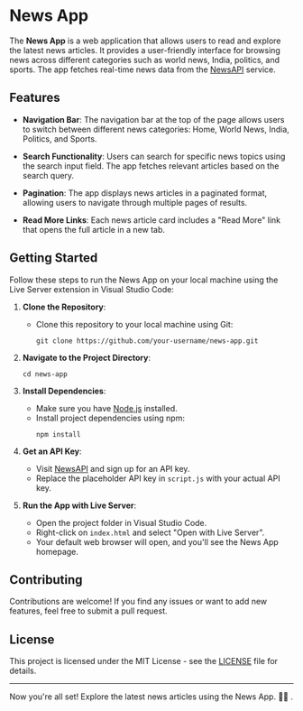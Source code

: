 # News App

The **News App** is a web application that allows users to read and explore the latest news articles. It provides a user-friendly interface for browsing news across different categories such as world news, India, politics, and sports. The app fetches real-time news data from the [NewsAPI](https://newsapi.org/) service.

## Features

- **Navigation Bar**: The navigation bar at the top of the page allows users to switch between different news categories: Home, World News, India, Politics, and Sports.

- **Search Functionality**: Users can search for specific news topics using the search input field. The app fetches relevant articles based on the search query.

- **Pagination**: The app displays news articles in a paginated format, allowing users to navigate through multiple pages of results.

- **Read More Links**: Each news article card includes a "Read More" link that opens the full article in a new tab.

## Getting Started

Follow these steps to run the News App on your local machine using the Live Server extension in Visual Studio Code:

1. **Clone the Repository**:
   - Clone this repository to your local machine using Git:
     ```
     git clone https://github.com/your-username/news-app.git
     ```

2. **Navigate to the Project Directory**:
   ```
   cd news-app
   ```

3. **Install Dependencies**:
   - Make sure you have [Node.js](https://nodejs.org/) installed.
   - Install project dependencies using npm:
     ```
     npm install
     ```

4. **Get an API Key**:
   - Visit [NewsAPI](https://newsapi.org/) and sign up for an API key.
   - Replace the placeholder API key in `script.js` with your actual API key.

5. **Run the App with Live Server**:
   - Open the project folder in Visual Studio Code.
   - Right-click on `index.html` and select "Open with Live Server".
   - Your default web browser will open, and you'll see the News App homepage.

## Contributing

Contributions are welcome! If you find any issues or want to add new features, feel free to submit a pull request.

## License

This project is licensed under the MIT License - see the [LICENSE](LICENSE) file for details.

---

Now you're all set! Explore the latest news articles using the News App. 📰🌐   .
